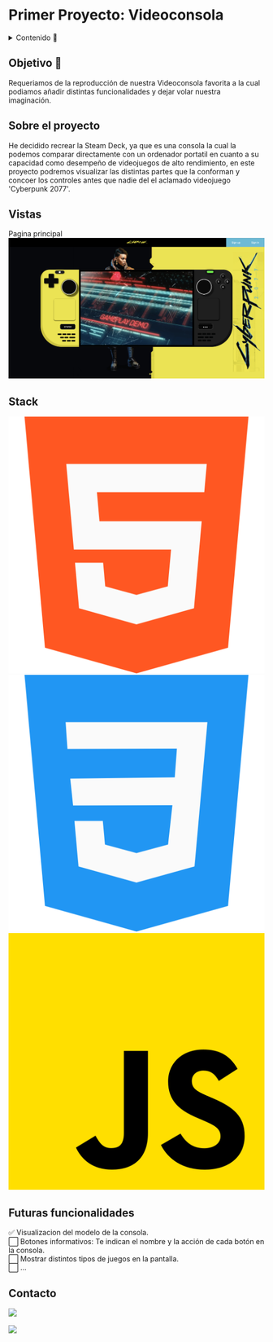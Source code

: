 # Primer Proyecto: Videoconsola

<details>
  <summary>Contenido 📝</summary>
  <ol>
    <li><a href="#objetivo-🎯">Objetivo</a></li>
    <li><a href="#sobre-el-proyecto-🔎">Sobre el proyecto</a></li>
    <li><a href="#vistas">Vistas</a></li>
    <li><a href="#futuras-funcionalidades">Futuras funcionalidades</a></li>
    <li><a href="#contacto">Contacto</a></li>
  </ol>
</details>

## Objetivo 🎯

Requeriamos de la reproducción de nuestra Videoconsola favorita a la cual podiamos añadir distintas funcionalidades y dejar volar nuestra imaginación.

## Sobre el proyecto

He decidido recrear la Steam Deck, ya que es una consola la cual la podemos comparar directamente con un ordenador portatil en cuanto a su capacidad como desempeño de videojuegos de alto rendimiento, en este proyecto podremos visualizar las distintas partes que la conforman y concoer los controles antes que nadie del el aclamado videojuego 'Cyberpunk 2077'.

## Vistas

Pagina principal
<img src="./img/captura_consola.png">

## Stack

<div align="center">
    <img src= "img/html-5.png">
    <img src= "img/css-3.png"/>
    <img src= "img/js.png"/>
 </div>

## Futuras funcionalidades

✅ Visualizacion del modelo de la consola.</br>
⬜ Botones informativos: Te indican el nombre y la acción de cada botón en la consola.</br>
⬜ Mostrar distintos tipos de juegos en la pantalla.</br>
⬜ ...

## Contacto

<a href="https://es.linkedin.com/in/mario-steeven-garz%C3%B3n-serna-27405a194" target="_blank"><img src="https://img.shields.io/badge/-LinkedIn-%230077B5?style=for-the-badge&logo=linkedin&logoColor=white" target="_blank"></a>

<a href="https://github.com/Stevengs7" target="_blank"><img src="https://img.shields.io/badge/github-24292F?style=for-the-badge&logo=github&logoColor=white" target="_blank"></a>
